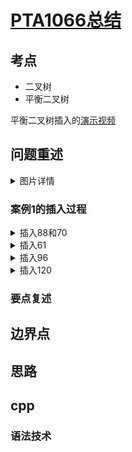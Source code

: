 # [PTA1066总结](https://pintia.cn/problem-sets/994805342720868352/problems/994805404939173888)
## 考点
+ 二叉树
+ 平衡二叉树

平衡二叉树插入的[演示视频](https://www.cs.usfca.edu/~galles/visualization/AVLtree.html)

## 问题重述
<details><summary>图片详情</summary><img src="https://raw.githubusercontent.com/ednow/cloudimg/main/githubio/20210813165550.png" alt="找不到图片(Image not found)" onerror="this.onerror=null;this.src='https://gitee.com/ednow/cloudimg/raw/main/githubio/20210813165550.png';" /></details>

### 案例1的插入过程
<details><summary>插入88和70</summary><img src="https://raw.githubusercontent.com/ednow/cloudimg/main/githubio/20210815140728.png" alt="找不到图片(Image not found)" onerror="this.onerror=null;this.src='https://gitee.com/ednow/cloudimg/raw/main/githubio/20210815140728.png';" /></details>

<details><summary>插入61</summary><img src="https://raw.githubusercontent.com/ednow/cloudimg/main/githubio/20210815140900.png" alt="找不到图片(Image not found)" onerror="this.onerror=null;this.src='https://gitee.com/ednow/cloudimg/raw/main/githubio/20210815140900.png';" /></details>

<details><summary>插入96</summary><img src="https://raw.githubusercontent.com/ednow/cloudimg/main/githubio/20210815140945.png" alt="找不到图片(Image not found)" onerror="this.onerror=null;this.src='https://gitee.com/ednow/cloudimg/raw/main/githubio/20210815140945.png';" /></details>

<details><summary>插入120</summary><img src="https://raw.githubusercontent.com/ednow/cloudimg/main/githubio/20210815141015.png" alt="找不到图片(Image not found)" onerror="this.onerror=null;this.src='https://gitee.com/ednow/cloudimg/raw/main/githubio/20210815141015.png';" /></details>

### 要点复述

## 边界点

## 思路

## cpp

### 语法技术